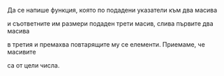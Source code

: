 Да се напише функция, която по подадени указатели към два масива 

и съответните им размери подаден трети масив, слива първите два масива

в третия и премахва повтарящите му се елементи. Приемаме, че масивите

са от цели числа.
